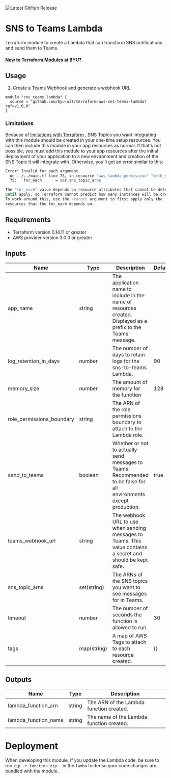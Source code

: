 ![Latest GitHub Release](https://img.shields.io/github/v/release/byu-oit/terraform-aws-sns-teams-lambda?sort=semver)

# SNS to Teams Lambda

Terraform module to create a Lambda that can transform SNS notifications and send them to Teams.

#### [New to Terraform Modules at BYU?](https://devops.byu.edu/terraform/index.html)

## Usage

1. Create
   a [Teams Webhook](https://docs.microsoft.com/en-us/microsoftteams/platform/webhooks-and-connectors/how-to/add-incoming-webhook#create-incoming-webhook-1)
   and generate a webhook URL.

```hcl
module "sns_teams_lambda" {
  source = "github.com/byu-oit/terraform-aws-sns-teams-lambda?ref=v1.0.0"
}
```

### Limitations

Because
of [limitations with Terraform](https://www.terraform.io/docs/language/meta-arguments/for_each.html#limitations-on-values-used-in-for_each)
, SNS Topics you want integrating with this module should be created in your one-time setup resources. You can then
include this module in your app resources as normal. If that's not possible, you must add this module to your app
resources after the initial deployment of your application to a new environment and creation of the SNS Topic it will
integrate with. Otherwise, you'll get an error similar to this:

```bash
Error: Invalid for_each argument
  on ../../main.tf line 75, in resource "aws_lambda_permission" "with_sns":
  75:   for_each      = var.sns_topic_arns

The "for_each" value depends on resource attributes that cannot be determined
until apply, so Terraform cannot predict how many instances will be created.
To work around this, use the -target argument to first apply only the
resources that the for_each depends on.
```

## Requirements

* Terraform version 0.14.11 or greater
* AWS provider version 3.0.0 or greater

## Inputs

| Name                      | Type  | Description                                                                                                        | Default |
|---------------------------| --- |--------------------------------------------------------------------------------------------------------------------|---------|
| app_name                  | string | The application name to include in the name of resources created. Displayed as a prefix to the Teams message.      |
| log_retention_in_days     | number | The number of days to retain logs for the sns-to-teams Lambda.                                                     | 90      |
| memory_size               | number | The amount of memory for the function                                                                              | 128     |
| role_permissions_boundary | string | The ARN of the role permissions boundary to attach to the Lambda role.                                             |
| send_to_teams             | boolean | Whether or not to actually send messages to Teams. Recommended to be false for all environments except production. | true    |
| teams_webhook_url         | string | The webhook URL to use when sending messages to Teams. This value contains a secret and should be kept safe.       |
| sns_topic_arns            | set(string) | The ARNs of the SNS topics you want to see messages for in Teams.                                                  |
| timeout                   | number | The number of seconds the function is allowed to run.                                                              | 30      |
| tags                      | map(string) | A map of AWS Tags to attach to each resource created.                                                              | {}      |

## Outputs

| Name | Type | Description |
| ---  | ---  | --- |
| lambda_function_arn | string | The ARN of the Lambda function created. |
| lambda_function_name | string | The name of the Lambda function created. |

# Deployment

When developing this module, if you update the Lambda code, be sure to run `zip -r function.zip .` in the `lamba` folder
so your code changes are bundled with the module.
